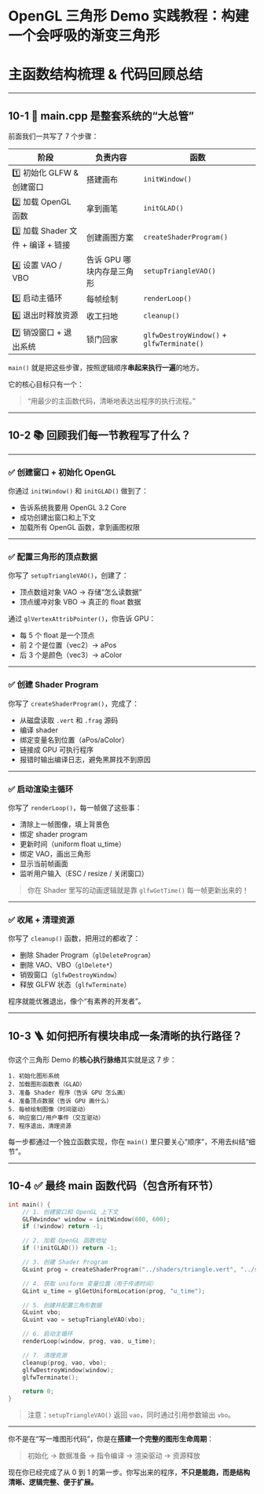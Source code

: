 # OpenGL 三角形 Demo 实践教程：构建一个会呼吸的渐变三角形

# 主函数结构梳理 & 代码回顾总结

---

## 10-1 🧠 main.cpp 是整套系统的“大总管”

前面我们一共写了 7 个步骤：

| 阶段                         | 负责内容            | 函数                                        |
| -------------------------- | --------------- | ----------------------------------------- |
| 1️⃣ 初始化 GLFW & 创建窗口        | 搭建画布            | `initWindow()`                            |
| 2️⃣ 加载 OpenGL 函数           | 拿到画笔            | `initGLAD()`                              |
| 3️⃣ 加载 Shader 文件 + 编译 + 链接 | 创建画图方案          | `createShaderProgram()`                   |
| 4️⃣ 设置 VAO / VBO           | 告诉 GPU 哪块内存是三角形 | `setupTriangleVAO()`                      |
| 5️⃣ 启动主循环                  | 每帧绘制            | `renderLoop()`                            |
| 6️⃣ 退出时释放资源                | 收工扫地            | `cleanup()`                               |
| 7️⃣ 销毁窗口 + 退出系统            | 锁门回家            | `glfwDestroyWindow()` + `glfwTerminate()` |

`main()` 就是把这些步骤，按照逻辑顺序**串起来执行一遍**的地方。

它的核心目标只有一个：

> “用最少的主函数代码，清晰地表达出程序的执行流程。”

---

## 10-2 📚 回顾我们每一节教程写了什么？

---

### ✅ 创建窗口 + 初始化 OpenGL

你通过 `initWindow()` 和 `initGLAD()` 做到了：

* 告诉系统我要用 OpenGL 3.2 Core
* 成功创建出窗口和上下文
* 加载所有 OpenGL 函数，拿到画图权限

---

### ✅ 配置三角形的顶点数据

你写了 `setupTriangleVAO()`，创建了：

* 顶点数组对象 VAO → 存储“怎么读数据”
* 顶点缓冲对象 VBO → 真正的 float 数据

通过 `glVertexAttribPointer()`，你告诉 GPU：

* 每 5 个 float 是一个顶点
* 前 2 个是位置（vec2）→ aPos
* 后 3 个是颜色（vec3）→ aColor

---

### ✅ 创建 Shader Program

你写了 `createShaderProgram()`，完成了：

* 从磁盘读取 `.vert` 和 `.frag` 源码
* 编译 shader
* 绑定变量名到位置（aPos/aColor）
* 链接成 GPU 可执行程序
* 报错时输出编译日志，避免黑屏找不到原因

---

### ✅ 启动渲染主循环

你写了 `renderLoop()`，每一帧做了这些事：

* 清除上一帧图像，填上背景色
* 绑定 shader program
* 更新时间（uniform float u\_time）
* 绑定 VAO，画出三角形
* 显示当前帧画面
* 监听用户输入（ESC / resize / 关闭窗口）

> 你在 Shader 里写的动画逻辑就是靠 `glfwGetTime()` 每一帧更新出来的！

---

### ✅ 收尾 + 清理资源

你写了 `cleanup()` 函数，把用过的都收了：

* 删除 Shader Program（`glDeleteProgram`）
* 删除 VAO、VBO（`glDelete*`）
* 销毁窗口（`glfwDestroyWindow`）
* 释放 GLFW 状态（`glfwTerminate`）

程序就能优雅退出，像个“有素养的开发者”。

---

## 10-3 🪜 如何把所有模块串成一条清晰的执行路径？

你这个三角形 Demo 的**核心执行脉络**其实就是这 7 步：

```
1. 初始化图形系统
2. 加载图形函数表（GLAD）
3. 准备 Shader 程序（告诉 GPU 怎么画）
4. 准备顶点数据（告诉 GPU 画什么）
5. 每帧绘制图像（时间驱动）
6. 响应窗口/用户事件（交互驱动）
7. 程序退出，清理资源
```

每一步都通过一个独立函数实现，你在 `main()` 里只要关心“顺序”，不用去纠结“细节”。

---

## 10-4 ✅ 最终 main 函数代码（包含所有环节）

```cpp
int main() {
    // 1. 创建窗口和 OpenGL 上下文
    GLFWwindow* window = initWindow(800, 600);
    if (!window) return -1;

    // 2. 加载 OpenGL 函数地址
    if (!initGLAD()) return -1;

    // 3. 创建 Shader Program
    GLuint prog = createShaderProgram("../shaders/triangle.vert", "../shaders/triangle.frag");

    // 4. 获取 uniform 变量位置（用于传递时间）
    GLint u_time = glGetUniformLocation(prog, "u_time");

    // 5. 创建并配置三角形数据
    GLuint vbo;
    GLuint vao = setupTriangleVAO(vbo);

    // 6. 启动主循环
    renderLoop(window, prog, vao, u_time);

    // 7. 清理资源
    cleanup(prog, vao, vbo);
    glfwDestroyWindow(window);
    glfwTerminate();

    return 0;
}
```

> 注意：`setupTriangleVAO()` 返回 `vao`，同时通过引用参数输出 `vbo`。

---


你不是在“写一堆图形代码”，你是在**搭建一个完整的图形生命周期**：

> 初始化 → 数据准备 → 指令编译 → 渲染驱动 → 资源释放

现在你已经完成了从 0 到 1 的第一步。你写出来的程序，**不只是能跑，而是结构清晰、逻辑完整、便于扩展。**
